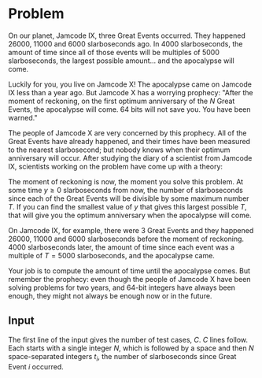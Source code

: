 # Problem

On our planet, Jamcode IX, three Great Events occurred. They happened $26000$, $11000$ and $6000$ slarboseconds ago. In $4000$ slarboseconds, the amount of time since all of those events will be multiples of $5000$ slarboseconds, the largest possible amount... and the apocalypse will come.

Luckily for you, you live on Jamcode X! The apocalypse came on Jamcode IX less than a year ago. But Jamcode X has a worrying prophecy: "After the moment of reckoning, on the first optimum anniversary of the $N$ Great Events, the apocalypse will come. 64 bits will not save you. You have been warned."

The people of Jamcode X are very concerned by this prophecy. All of the Great Events have already happened, and their times have been measured to the nearest slarbosecond; but nobody knows when their optimum anniversary will occur. After studying the diary of a scientist from Jamcode IX, scientists working on the problem have come up with a theory:

The moment of reckoning is now, the moment you solve this problem. At some time $y ≥ 0$ slarboseconds from now, the number of slarboseconds since each of the Great Events will be divisible by some maximum number $T$. If you can find the smallest value of $y$ that gives this largest possible $T$, that will give you the optimum anniversary when the apocalypse will come.

On Jamcode IX, for example, there were $3$ Great Events and they happened $26000$, $11000$ and $6000$ slarboseconds before the moment of reckoning. $4000$ slarboseconds later, the amount of time since each event was a multiple of $T=5000$ slarboseconds, and the apocalypse came.

Your job is to compute the amount of time until the apocalypse comes. But remember the prophecy: even though the people of Jamcode X have been solving problems for two years, and 64-bit integers have always been enough, they might not always be enough now or in the future.

## Input

The first line of the input gives the number of test cases, $C$. $C$ lines follow.  
Each starts with a single integer $N$, which is followed by a space and then $N$ space-separated integers $t_i$, the number of slarboseconds since Great Event $i$ occurred.
